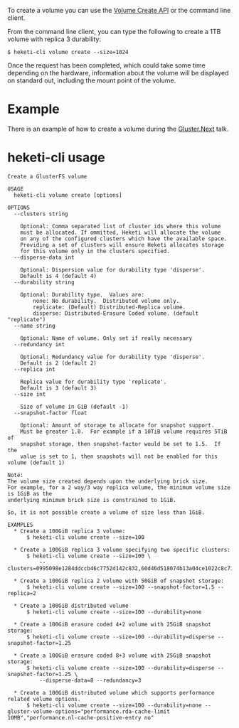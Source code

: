 To create a volume you can use the [Volume Create API](../api/api.md#create-a-volume) or the command line client.

From the command line client, you can type the following to create a 1TB volume with replica 3 durability:

```
$ heketi-cli volume create --size=1024
```

Once the request has been completed, which could take some time depending on the hardware, information about the volume will be displayed on standard out, including the mount point of the volume.

# Example
There is an example of how to create a volume during the [Gluster.Next](https://www.youtube.com/watch?v=iBFfHv4bne8&t=2750) talk.

# heketi-cli usage
```
Create a GlusterFS volume

USAGE
  heketi-cli volume create [options]

OPTIONS
  --clusters string
    	
	Optional: Comma separated list of cluster ids where this volume
	must be allocated. If ommitted, Heketi will allocate the volume
	on any of the configured clusters which have the available space.
	Providing a set of clusters will ensure Heketi allocates storage
	for this volume only in the clusters specified.
  --disperse-data int
    	
	Optional: Dispersion value for durability type 'disperse'.
	Default is 4 (default 4)
  --durability string
    	
	Optional: Durability type.  Values are:
		none: No durability.  Distributed volume only.
		replicate: (Default) Distributed-Replica volume.
		disperse: Distributed-Erasure Coded volume. (default "replicate")
  --name string
    	
	Optional: Name of volume. Only set if really necessary
  --redundancy int
    	
	Optional: Redundancy value for durability type 'disperse'.
	Default is 2 (default 2)
  --replica int
    	
	Replica value for durability type 'replicate'.
	Default is 3 (default 3)
  --size int
    	
	Size of volume in GiB (default -1)
  --snapshot-factor float
    	
	Optional: Amount of storage to allocate for snapshot support.
	Must be greater 1.0.  For example if a 10TiB volume requires 5TiB of
	snapshot storage, then snapshot-factor would be set to 1.5.  If the
	value is set to 1, then snapshots will not be enabled for this volume (default 1)

Note:
The volume size created depends upon the underlying brick size.
For example, for a 2 way/3 way replica volume, the minimum volume size is 1GiB as the
underlying minimum brick size is constrained to 1GiB.

So, it is not possible create a volume of size less than 1GiB.

EXAMPLES
  * Create a 100GiB replica 3 volume:
      $ heketi-cli volume create --size=100

  * Create a 100GiB replica 3 volume specifying two specific clusters:
      $ heketi-cli volume create --size=100 \
          --clusters=0995098e1284ddccb46c7752d142c832,60d46d518074b13a04ce1022c8c7193c

  * Create a 100GiB replica 2 volume with 50GiB of snapshot storage:
      $ heketi-cli volume create --size=100 --snapshot-factor=1.5 --replica=2

  * Create a 100GiB distributed volume
      $ heketi-cli volume create --size=100 --durability=none

  * Create a 100GiB erasure coded 4+2 volume with 25GiB snapshot storage:
      $ heketi-cli volume create --size=100 --durability=disperse --snapshot-factor=1.25

  * Create a 100GiB erasure coded 8+3 volume with 25GiB snapshot storage:
      $ heketi-cli volume create --size=100 --durability=disperse --snapshot-factor=1.25 \
          --disperse-data=8 --redundancy=3

  * Create a 100GiB distributed volume which supports performance related volume options.
      $ heketi-cli volume create --size=100 --durability=none --gluster-volume-options="performance.rda-cache-limit 10MB","performance.nl-cache-positive-entry no"
```
